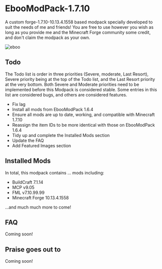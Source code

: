 # EbooModPack-1.7.10
A custom forge-1.7.10-10.13.4.1558 based modpack specially developed to suit the needs of me and friends! You are free to use however you wish as long as you provide me and the Minecraft Forge community some credit, and don't claim the modpack as your own.

![eboo](http://i.imgur.com/hkHgXg0.png)

## Todo
The Todo list is order in three priorities (Severe, moderate, Last Resort), Severe priority being at the top of the Todo list, and the Last Resort priority at the very bottom. Both Severe and Moderate priorities need to be implemented before this Modpack is considered stable. Some entries in this list are considered bugs, and others are considered features.
* Fix lag
* Install all mods from EbooModPack 1.6.4
* Ensure all mods are up to date, working, and compatible with Minecraft 1.7.10
* Reassign the item IDs to be more identical with those on EbooModPack 1.6.4
* Tidy up and complete the Installed Mods section
* Update the FAQ
* Add Featured Images section

## Installed Mods
In total, this modpack contains ... mods including:
* BuildCraft 7.1.14
* MCP v9.05
* FML v7.10.99.99
* Minecraft Forge 10.13.4.1558

...and much much more to come!

## FAQ
Coming soon!

## Praise goes out to
Coming soon!
